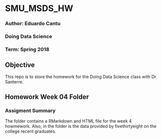 # SMU_MSDS_HW
### Author: Eduardo Cantu
### Doing Data Science
### Term: Spring 2018

## Objective
This repo is to store the homework for the Doing Data Science class with Dr. Santerre.


## Homework Week 04 Folder
### Assigment Summary
The folder contains a RMarkdown and HTML file for the week 4 howmework. Also, in the folder is the data provided by fivethirtyeight on the college recent graduates.
